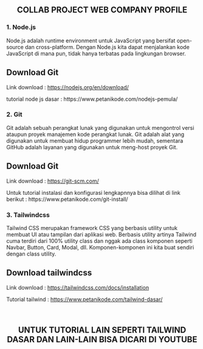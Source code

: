 <h2 align="center"><b>COLLAB PROJECT WEB COMPANY PROFILE</b></h2>

<h3>1. Node.js</h3>
<p>Node.js adalah runtime environment untuk JavaScript yang bersifat open-source dan cross-platform. Dengan Node.js kita dapat menjalankan kode JavaScript di mana pun, tidak hanya terbatas pada lingkungan browser.</p>
<h2>Download Git</h2>
<p>Link download : <a href="https://nodejs.org/en/download/">https://nodejs.org/en/download/</a></p>
<p></p>
<p>tutorial node js dasar : https://www.petanikode.com/nodejs-pemula/</p>
<p></p>


<h3>2. Git</h3>
<p>Git adalah sebuah perangkat lunak yang digunakan untuk mengontrol versi ataupun proyek manajemen kode perangkat lunak. Git adalah alat yang digunakan untuk membuat hidup programmer lebih mudah, sementara GitHub adalah layanan yang digunakan untuk meng-host proyek Git.</p>
<h2>Download Git</h2>
<p>Link download : <a href="https://git-scm.com/">https://git-scm.com/</a></p>
<p></p>
<p>Untuk tutorial instalasi dan konfigurasi lengkapnnya bisa dilihat di link berikut : https://www.petanikode.com/git-install/ </p>
<p></p>


<h3>3. Tailwindcss </h3>
<p>Tailwind CSS merupakan framework CSS yang berbasis utility untuk membuat UI atau tampilan dari aplikasi web.
Berbasis utility artinya Tailwind cuma terdiri dari 100% utility class dan nggak ada class komponen seperti Navbar, Button, Card, Modal, dll. Komponen-komponen ini kita buat sendiri dengan class utility.</p>

<h2>Download tailwindcss</h2>
<p>Link download : <a href="https://tailwindcss.com/docs/installation">https://tailwindcss.com/docs/installation</a></p>
<p>Tutorial tailwind : <a href="https://www.petanikode.com/tailwind-dasar/">https://www.petanikode.com/tailwind-dasar/</a></p>


<br>
<h2 align="center"> UNTUK TUTORIAL LAIN SEPERTI TAILWIND DASAR DAN LAIN-LAIN BISA DICARI DI YOUTUBE </h2>
  
